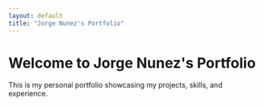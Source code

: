```yaml
---
layout: default
title: "Jorge Nunez's Portfolio"
---
```


# Welcome to Jorge Nunez's Portfolio
This is my personal portfolio showcasing my projects, skills, and experience.
